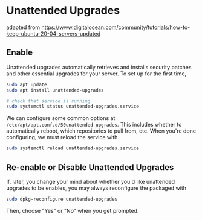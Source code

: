 # Unattended Upgrades

adapted from <https://www.digitalocean.com/community/tutorials/how-to-keep-ubuntu-20-04-servers-updated>

## Enable

Unattended upgrades automatically retrieves and installs security patches and other essential upgrades for your server. To set up for the first time,

```bash
sudo apt update
sudo apt install unattended-upgrades

# check that service is running
sudo systemctl status unattended-upgrades.service
```

We can configure some common options at `/etc/apt/apt.conf.d/50unattended-upgrades`. This includes whether to automatically reboot, which repositories to pull from, etc. When you're done configuring, we must reload the service with

```bash
sudo systemctl reload unattended-upgrades.service
```

## Re-enable or Disable Unattended Upgrades

If, later, you change your mind about whether you'd like unattended upgrades to be enables, you may always reconfigure the packaged with

```bash
sudo dpkg-reconfigure unattended-upgrades
```

Then, choose "Yes" or "No" when you get prompted.
